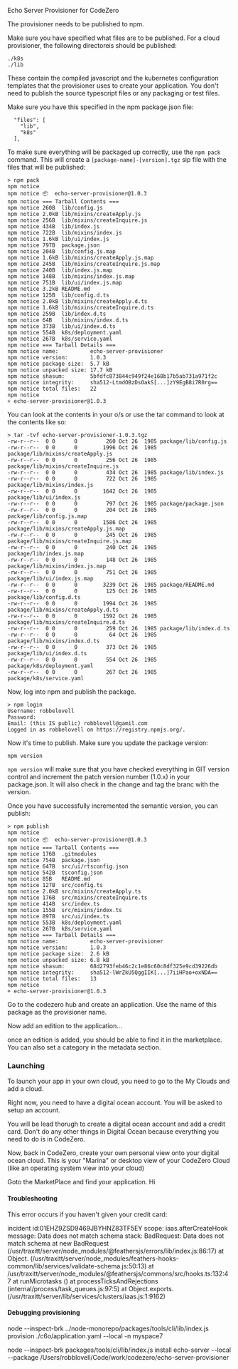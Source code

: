 Echo Server Provisioner for CodeZero

The provisioner needs to be published to npm.

Make sure you have specified what files are to be published. For a cloud provisioner, the following directoreis
should be published:

```
./k8s
./lib
```
These contain the compiled javascript and the kubernetes configuration templates that the provisioner
uses to create your application. You don't need to publish the source typescript files or any
packaging or test files.

Make sure you have this specified in the npm package.json file:
```
  "files": [
    "lib",
    "k8s"
  ],
```
To make sure everything will be packaged up correctly, use the `npm pack` command. This will create a
`[package-name]-[version].tgz` sip file with the files that will be published:
```
> npm pack
npm notice 
npm notice 📦  echo-server-provisioner@1.0.3
npm notice === Tarball Contents === 
npm notice 260B  lib/config.js                  
npm notice 2.0kB lib/mixins/createApply.js      
npm notice 256B  lib/mixins/createInquire.js    
npm notice 434B  lib/index.js                   
npm notice 722B  lib/mixins/index.js            
npm notice 1.6kB lib/ui/index.js                
npm notice 797B  package.json                   
npm notice 204B  lib/config.js.map              
npm notice 1.6kB lib/mixins/createApply.js.map  
npm notice 245B  lib/mixins/createInquire.js.map
npm notice 240B  lib/index.js.map               
npm notice 148B  lib/mixins/index.js.map        
npm notice 751B  lib/ui/index.js.map            
npm notice 3.2kB README.md                      
npm notice 125B  lib/config.d.ts                
npm notice 2.0kB lib/mixins/createApply.d.ts    
npm notice 1.6kB lib/mixins/createInquire.d.ts  
npm notice 259B  lib/index.d.ts                 
npm notice 64B   lib/mixins/index.d.ts          
npm notice 373B  lib/ui/index.d.ts              
npm notice 554B  k8s/deployment.yaml            
npm notice 267B  k8s/service.yaml               
npm notice === Tarball Details === 
npm notice name:          echo-server-provisioner                 
npm notice version:       1.0.3                                   
npm notice package size:  5.7 kB                                  
npm notice unpacked size: 17.7 kB                                 
npm notice shasum:        5bfdfc873844c949f24e168b17b5ab731a971f2c
npm notice integrity:     sha512-LtmdOBzDsOakS[...]zY9EgB8i7R0rg==
npm notice total files:   22                                      
npm notice 
+ echo-server-provisioner@1.0.3
```
You can look at the contents in your o/s or use the tar command to look at the contents like so:
```
> tar -tvf echo-server-provisioner-1.0.3.tgz 
-rw-r--r--  0 0      0         260 Oct 26  1985 package/lib/config.js
-rw-r--r--  0 0      0        1996 Oct 26  1985 package/lib/mixins/createApply.js
-rw-r--r--  0 0      0         256 Oct 26  1985 package/lib/mixins/createInquire.js
-rw-r--r--  0 0      0         434 Oct 26  1985 package/lib/index.js
-rw-r--r--  0 0      0         722 Oct 26  1985 package/lib/mixins/index.js
-rw-r--r--  0 0      0        1642 Oct 26  1985 package/lib/ui/index.js
-rw-r--r--  0 0      0         797 Oct 26  1985 package/package.json
-rw-r--r--  0 0      0         204 Oct 26  1985 package/lib/config.js.map
-rw-r--r--  0 0      0        1586 Oct 26  1985 package/lib/mixins/createApply.js.map
-rw-r--r--  0 0      0         245 Oct 26  1985 package/lib/mixins/createInquire.js.map
-rw-r--r--  0 0      0         240 Oct 26  1985 package/lib/index.js.map
-rw-r--r--  0 0      0         148 Oct 26  1985 package/lib/mixins/index.js.map
-rw-r--r--  0 0      0         751 Oct 26  1985 package/lib/ui/index.js.map
-rw-r--r--  0 0      0        3239 Oct 26  1985 package/README.md
-rw-r--r--  0 0      0         125 Oct 26  1985 package/lib/config.d.ts
-rw-r--r--  0 0      0        1994 Oct 26  1985 package/lib/mixins/createApply.d.ts
-rw-r--r--  0 0      0        1592 Oct 26  1985 package/lib/mixins/createInquire.d.ts
-rw-r--r--  0 0      0         259 Oct 26  1985 package/lib/index.d.ts
-rw-r--r--  0 0      0          64 Oct 26  1985 package/lib/mixins/index.d.ts
-rw-r--r--  0 0      0         373 Oct 26  1985 package/lib/ui/index.d.ts
-rw-r--r--  0 0      0         554 Oct 26  1985 package/k8s/deployment.yaml
-rw-r--r--  0 0      0         267 Oct 26  1985 package/k8s/service.yaml
```
Now, log into npm and publish the package. 
```
> npm login
Username: robbelovell
Password: 
Email: (this IS public) robblovell@gamil.com
Logged in as robbelovell on https://registry.npmjs.org/.
```
Now it's time to publish. Make sure you update the package version:
```
npm version
```
`npm version` will make sure that you have checked everything in GIT version control and 
increment the patch version number (1.0.x) in your package.json. It will also check in the change
and tag the branc with the version.

Once you have successfully incremented the semantic version, you can publish:

```
> npm publish
npm notice 
npm notice 📦  echo-server-provisioner@1.0.3
npm notice === Tarball Contents === 
npm notice 176B  .gitmodules                
npm notice 754B  package.json               
npm notice 647B  src/ui/rtsconfig.json      
npm notice 542B  tsconfig.json              
npm notice 85B   README.md                  
npm notice 127B  src/config.ts              
npm notice 2.0kB src/mixins/createApply.ts  
npm notice 176B  src/mixins/createInquire.ts
npm notice 414B  src/index.ts               
npm notice 155B  src/mixins/index.ts        
npm notice 897B  src/ui/index.ts            
npm notice 553B  k8s/deployment.yaml        
npm notice 267B  k8s/service.yaml           
npm notice === Tarball Details === 
npm notice name:          echo-server-provisioner                 
npm notice version:       1.0.3                                   
npm notice package size:  2.6 kB                                  
npm notice unpacked size: 6.8 kB                                  
npm notice shasum:        68d2793feb46c2c1e86c60c8df325e9cd39226db
npm notice integrity:     sha512-lWrZkU5QggIIK[...]7iiHPao+oxNDA==
npm notice total files:   13                                      
npm notice 
+ echo-server-provisioner@1.0.3
```

Go to the codezero hub and create an application. Use the name of this package as the 
provisioner name.

Now add an edition to the application...

once an edition is added, you should be able to find it in the marketplace. 
You can also set a category in the metadata section.

### Launching

To launch your app in your own cloud, you need to go to the My Clouds and add a cloud. 

Right now, you need to have a digital ocean account. You will be asked to setup an account.

You will be lead thorugh to create a digital ocean account and add a credit card. 
Don't do any other things in Digital Ocean because everything you need to do is in CodeZero.

Now, back in CodeZero, create your own personal view onto your digital ocean cloud. 
This is your "Marina" or desktop view of your CodeZero Cloud (like an operating system view
into your cloud)

Goto the MarketPlace and find your application. Hi

#### Troubleshooting

This error occurs if you haven't given your credit card:

incident id:01EHZ9ZSD9469JBYHNZ83TF5EY scope: iaas.afterCreateHook message: Data does not match schema stack: 
BadRequest: Data does not match schema at new BadRequest (/usr/traxitt/server/node_modules/@feathersjs/errors/lib/index.js:86:17) 
at Object.<anonymous> (/usr/traxitt/server/node_modules/feathers-hooks-common/lib/services/validate-schema.js:50:13) 
at /usr/traxitt/server/node_modules/@feathersjs/commons/src/hooks.ts:132:47 
at runMicrotasks (<anonymous>) at processTicksAndRejections (internal/process/task_queues.js:97:5) 
at Object.exports.<computed> (/usr/traxitt/server/lib/services/clusters/iaas.js:1:9162)

#### Debugging provisioning

node --inspect-brk ../node-monorepo/packages/tools/cli/lib/index.js provision ./c6o/application.yaml --local -n myspace7

node --inspect-brk packages/tools/cli/lib/index.js install echo-server --local --package /Users/robblovell/Code/work/codezero/echo-server-provisioner